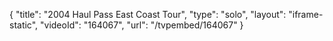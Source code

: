 {
    "title": "2004 Haul Pass East Coast Tour",
    "type": "solo",
    "layout": "iframe-static",
    "videoId": "164067",
    "url": "\/tvpembed\/164067"
}